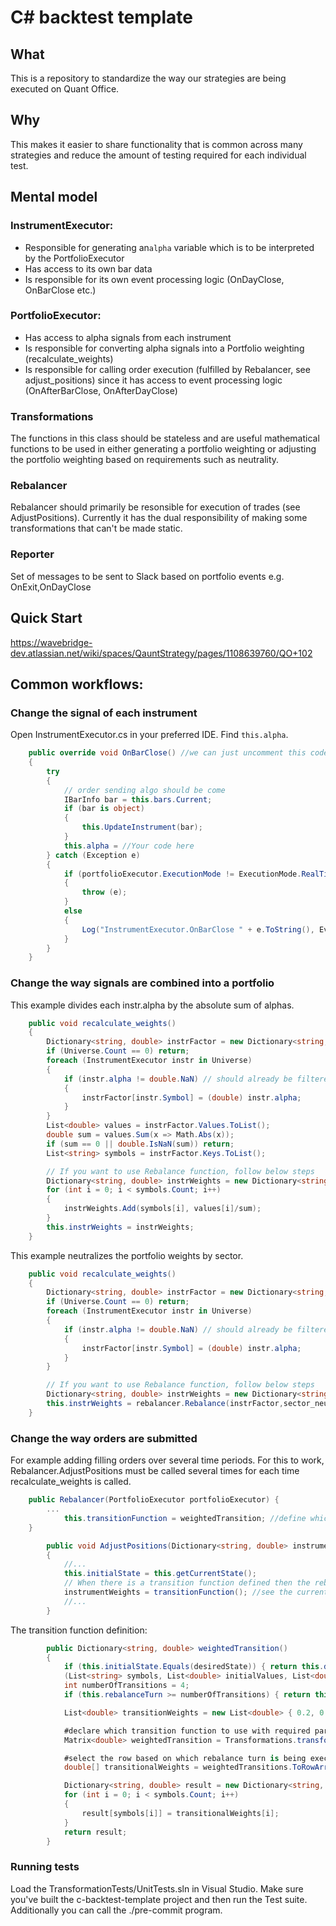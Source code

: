 # C# backtest template

## What
This is a repository to standardize the way our strategies are being executed on Quant Office.

## Why
This makes it easier to share functionality that is common across many strategies and reduce the amount of testing required for each individual test.

## Mental model

### InstrumentExecutor:
- Responsible for generating an```alpha``` variable which is to be interpreted by the PortfolioExecutor
- Has access to its own bar data
- Is responsible for its own event processing logic (OnDayClose, OnBarClose etc.)

### PortfolioExecutor:
- Has access to alpha signals from each instrument
- Is responsible for converting alpha signals into a Portfolio weighting (recalculate_weights)
- Is responsible for calling order execution (fulfilled by Rebalancer, see adjust_positions) since it has access to event processing logic (OnAfterBarClose, OnAfterDayClose)

### Transformations
The functions in this class should be stateless and are useful mathematical functions to be used in either generating a portfolio weighting or adjusting the portfolio weighting based on requirements such as neutrality.

### Rebalancer
Rebalancer should primarily be resonsible for execution of trades (see AdjustPositions). Currently it has the dual responsibility of making some transformations that can't be made static.

### Reporter
Set of messages to be sent to Slack based on portfolio events e.g. OnExit,OnDayClose 



## Quick Start

https://wavebridge-dev.atlassian.net/wiki/spaces/QauntStrategy/pages/1108639760/QO+102

## Common workflows:

### Change the signal of each instrument
Open InstrumentExecutor.cs in your preferred IDE. Find ```this.alpha```.

```csharp
    public override void OnBarClose() //we can just uncomment this code even if we use daily subscription, because they will ignore this.
    {
        try
        {
            // order sending algo should be come
            IBarInfo bar = this.bars.Current;
            if (bar is object)
            {
                this.UpdateInstrument(bar);
            }
            this.alpha = //Your code here
        } catch (Exception e)
        {
            if (portfolioExecutor.ExecutionMode != ExecutionMode.RealTime)
            {
                throw (e);
            }
            else
            {
                Log("InstrumentExecutor.OnBarClose " + e.ToString(), EventSeverity.Error);
            }
        }
    }

```



### Change the way signals are combined into a portfolio

This example divides each instr.alpha by the absolute sum of alphas.

```csharp
    public void recalculate_weights()
    {
        Dictionary<string, double> instrFactor = new Dictionary<string, double>();
        if (Universe.Count == 0) return;
        foreach (InstrumentExecutor instr in Universe)
        {
            if (instr.alpha != double.NaN) // should already be filtered from universe but double check
            {
                instrFactor[instr.Symbol] = (double) instr.alpha;
            }
        }
        List<double> values = instrFactor.Values.ToList();
        double sum = values.Sum(x => Math.Abs(x));
        if (sum == 0 || double.IsNaN(sum)) return;
        List<string> symbols = instrFactor.Keys.ToList();

        // If you want to use Rebalance function, follow below steps
        Dictionary<string, double> instrWeights = new Dictionary<string, double>();
        for (int i = 0; i < symbols.Count; i++)
        {
            instrWeights.Add(symbols[i], values[i]/sum);
        }
        this.instrWeights = instrWeights;
    }
```

This example neutralizes the portfolio weights by sector.

```csharp
    public void recalculate_weights()
    {
        Dictionary<string, double> instrFactor = new Dictionary<string, double>();
        if (Universe.Count == 0) return;
        foreach (InstrumentExecutor instr in Universe)
        {
            if (instr.alpha != double.NaN) // should already be filtered from universe but double check
            {
                instrFactor[instr.Symbol] = (double) instr.alpha;
            }
        }

        // If you want to use Rebalance function, follow below steps
        Dictionary<string, double> instrWeights = new Dictionary<string, double>();
        this.instrWeights = rebalancer.Rebalance(instrFactor,sector_neutral=true);
    }
```

### Change the way orders are submitted 
For example adding filling orders over several time periods. For this to work, Rebalancer.AdjustPositions must be called several times for each time recalculate_weights is called.


```csharp
    public Rebalancer(PortfolioExecutor portfolioExecutor) {
        ...
            this.transitionFunction = weightedTransition; //define which Transition to use here
    }
```

```csharp
        public void AdjustPositions(Dictionary<string, double> instrumentWeights)
        {
            //...
            this.initialState = this.getCurrentState();
            // When there is a transition function defined then the rebalance occurs over several timeperiods/events rather than all at once.
            instrumentWeights = transitionFunction(); //see the current linearTransition function as an example
            //...
        }

```

The transition function definition:

```csharp
        public Dictionary<string, double> weightedTransition()
        {
            if (this.initialState.Equals(desiredState)) { return this.desiredState; };
            (List<string> symbols, List<double> initialValues, List<double> desiredValues) = DictionariesToList(this.initialState, this.desiredState);
            int numberOfTransitions = 4;
            if (this.rebalanceTurn >= numberOfTransitions) { return this.desiredState; };

            List<double> transitionWeights = new List<double> { 0.2, 0.3, 0.5 };

            #declare which transition function to use with required parameters.
            Matrix<double> weightedTransition = Transformations.transform.WeightedTransition(initialValues, desiredValues, transitionWeights);

            #select the row based on which rebalance turn is being executed.
            double[] transitionalWeights = weightedTransitions.ToRowArrays()[this.rebalanceTurn];

            Dictionary<string, double> result = new Dictionary<string, double>();
            for (int i = 0; i < symbols.Count; i++)
            {
                result[symbols[i]] = transitionalWeights[i];
            }
            return result;
        }
```



### Running tests

Load the TransformationTests/UnitTests.sln in Visual Studio. Make sure you've built the c-backtest-template project and then run the Test suite. Additionally you can call the ./pre-commit program.